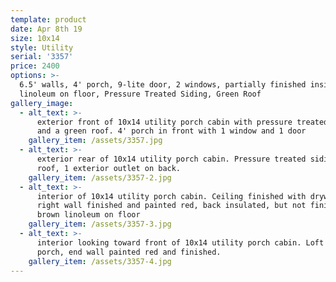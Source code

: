 ```yaml
---
template: product
date: Apr 8th 19
size: 10x14
style: Utility
serial: '3357'
price: 2400
options: >-
  6.5' walls, 4' porch, 9-lite door, 2 windows, partially finished inside,
  linoleum on floor, Pressure Treated Siding, Green Roof
gallery_image:
  - alt_text: >-
      exterior front of 10x14 utility porch cabin with pressure treated siding
      and a green roof. 4' porch in front with 1 window and 1 door 
    gallery_item: /assets/3357.jpg
  - alt_text: >-
      exterior rear of 10x14 utility porch cabin. Pressure treated siding, green
      roof, 1 exterior outlet on back.
    gallery_item: /assets/3357-2.jpg
  - alt_text: >-
      interior of 10x14 utility porch cabin. Ceiling finished with drywall,
      right wall finished and painted red, back insulated, but not finished,
      brown linoleum on floor
    gallery_item: /assets/3357-3.jpg
  - alt_text: >-
      interior looking toward front of 10x14 utility porch cabin. Loft above
      porch, end wall painted red and finished.
    gallery_item: /assets/3357-4.jpg
---
```


